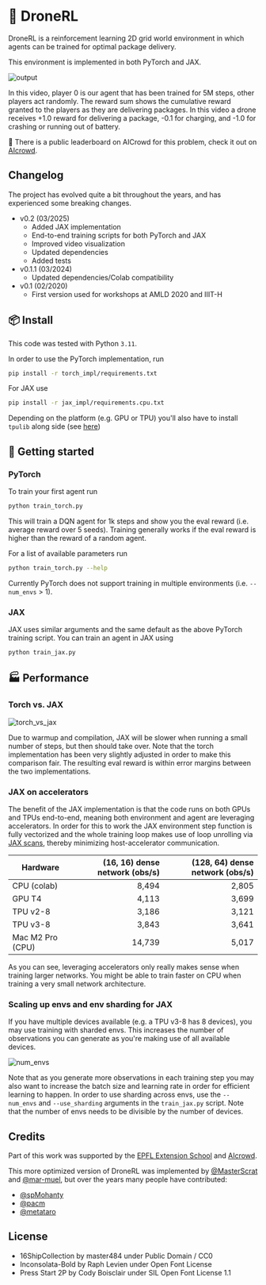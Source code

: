 # 🚁 DroneRL

DroneRL is a reinforcement learning 2D grid world environment in which agents can be trained for optimal package delivery.

This environment is implemented in both PyTorch and JAX.

![output](https://github.com/user-attachments/assets/babedf9d-d062-48f9-9e5e-37d939581a4c)

In this video, player 0 is our agent that has been trained for 5M steps, other players act randomly. The reward sum shows the cumulative reward granted to the players as they are delivering packages. In this video a drone receives +1.0 reward for delivering a package, -0.1 for charging, and -1.0 for crashing or running out of battery.

🥇 There is a public leaderboard on AICrowd for this problem, check it out on [AIcrowd](https://www.aicrowd.com/challenges/dronerl/leaderboards).

## Changelog
The project has evolved quite a bit throughout the years, and has experienced some breaking changes.
* v0.2 (03/2025)
  * Added JAX implementation
  * End-to-end training scripts for both PyTorch and JAX
  * Improved video visualization
  * Updated dependencies
  * Added tests
* v0.1.1 (03/2024)
  * Updated dependencies/Colab compatibility
* v0.1 (02/2020)
  * First version used for workshops at AMLD 2020 and IIIT-H

## 📦 Install
This code was tested with Python `3.11`.

In order to use the PyTorch implementation, run
```bash
pip install -r torch_impl/requirements.txt
```

For JAX use
```bash
pip install -r jax_impl/requirements.cpu.txt
```
Depending on the platform (e.g. GPU or TPU) you'll also have to install `tpulib` along side (see [here](https://docs.jax.dev/en/latest/installation.html))

## 🚀 Getting started
### PyTorch
To train your first agent run
```bash
python train_torch.py
```
This will train a DQN agent for 1k steps and show you the eval reward (i.e. average reward over 5 seeds). Training generally works if the eval reward is higher than the reward of a random agent.

For a list of available parameters run
```bash
python train_torch.py --help
```

Currently PyTorch does not support training in multiple environments (i.e. `--num_envs` > 1).

### JAX
JAX uses similar arguments and the same default as the above PyTorch training script. You can train an agent in JAX using
```bash
python train_jax.py
```


## 🏭 Performance
### Torch vs. JAX

![torch_vs_jax](https://github.com/user-attachments/assets/1158cebe-9c62-4a3e-ae85-68da03c4081b)

Due to warmup and compilation, JAX will be slower when running a small number of steps, but then should take over. Note that the torch implementation has been very slightly adjusted in order to make this comparison fair. The resulting eval reward is within error margins between the two implementations.

### JAX on accelerators
The benefit of the JAX implementation is that the code runs on both GPUs and TPUs end-to-end, meaning both environment and agent are leveraging accelerators. In order for this to work the JAX environment step function is fully vectorized and the whole training loop makes use of loop unrolling via [JAX scans](https://docs.jax.dev/en/latest/_autosummary/jax.lax.scan.html), thereby minimizing host-accelerator communication.

| Hardware           | (16, 16) dense network (obs/s) | (128, 64) dense network (obs/s) |
|--------------------|------------------------------:|---------------------------------:|
| CPU (colab)        |                         8,494 |                            2,805 |
| GPU T4             |                         4,113 |                            3,699 |
| TPU v2-8           |                         3,186 |                            3,121 |
| TPU v3-8           |                         3,843 |                            3,641 |
| Mac M2 Pro (CPU)   |                        14,739 |                            5,017 |

As you can see, leveraging accelerators only really makes sense when training larger networks. You might be able to train faster on CPU when training a very small network architecture.

### Scaling up envs and env sharding for JAX
If you have multiple devices available (e.g. a TPU v3-8 has 8 devices), you may use training with sharded envs. This increases the number of observations you can generate as you're making use of all available devices.

![num_envs](https://github.com/user-attachments/assets/5c9215ac-3207-464e-bea9-9e15f1b12e55)

Note that as you generate more observations in each training step you may also want to increase the batch size and learning rate in order for efficient learning to happen. In order to use sharding across envs, use the `--num_envs` and `--use_sharding` arguments in the `train_jax.py` script. Note that the number of envs needs to be divisible by the number of devices.

## Credits
Part of this work was supported by the [EPFL Extension School](http://exts.epfl.ch/) and [AIcrowd](http://aicrowd.com/).

This more optimized version of DroneRL was implemented by [@MasterScrat](https://github.com/masterScrat) and [@mar-muel](https://github.com/mar-muel/), but over the years many people have contributed:
* [@spMohanty](https://github.com/spmohanty)
* [@pacm](https://github.com/pacm)
* [@metataro](https://github.com/metataro)

## License
* 16ShipCollection by master484 under Public Domain / CC0
* Inconsolata-Bold by Raph Levien under Open Font License
* Press Start 2P by Cody Boisclair under SIL Open Font License 1.1
